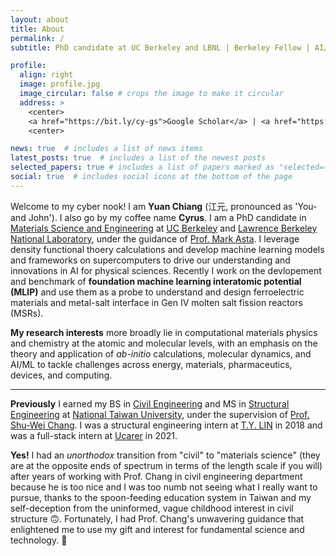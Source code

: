 ```yaml
---
layout: about
title: About
permalink: /
subtitle: PhD candidate at UC Berkeley and LBNL | Berkeley Fellow | AI/ML + Computational Materials Science

profile:
  align: right
  image: profile.jpg
  image_circular: false # crops the image to make it circular
  address: >
    <center>
    <a href="https://bit.ly/cy-gs">Google Scholar</a> | <a href="https://bit.ly/cy-cv">CV</a> | <a href="https://github.com/chiang-yuan">GitHub</a>
    <center>

news: true  # includes a list of news items
latest_posts: true  # includes a list of the newest posts
selected_papers: true # includes a list of papers marked as "selected={true}"
social: true  # includes social icons at the bottom of the page
---
```


Welcome to my cyber nook! I am **Yuan Chiang** (江元, pronounced as 'You-and John'). I also go by my coffee name **Cyrus**. I am a PhD candidate in [Materials Science and Engineering](https://mse.berkeley.edu/) at [UC Berkeley](https://www.berkeley.edu/) and [Lawrence Berkeley National Laboratory](https://www.lbl.gov/), under the guidance of [Prof. Mark Asta](https://asta.mse.berkeley.edu/). I leverage density functional thoery calculations and develop machine learning models and frameworks on supercomputers to drive our understanding and innovations in AI for physical sciences. Recently I work on the devlopement and benchmark of **foundation machine learning interatomic potential (MLIP)** and use them as a probe to understand and design ferroelectric materials and metal-salt interface in Gen IV molten salt fission reactors (MSRs).

**My research interests** more broadly lie in computational materials physics and chemistry at the atomic and molecular levels, with an emphasis on the theory and application of *ab-initio* calculations, molecular dynamics, and AI/ML to tackle challenges across energy, materials, pharmaceutics, devices, and computing. 

---

**Previously** I earned my BS in [Civil Engineering](http://www.ce.ntu.edu.tw/en/) and MS in [Structural Engineering](http://www.ce.ntu.edu.tw/en/) at [National Taiwan University](https://www.ntu.edu.tw/english/index.html), under the supervision of [Prof. Shu-Wei Chang](https://www.swc-lab.tw/). I was a structural engineering intern at [T.Y. LIN](https://www.tylin.com/) in 2018 and was a full-stack intern at [Ucarer](https://ucarer.tw/) in 2021.

**Yes!** I had an *unorthodox* transition from "civil" to "materials science" (they are at the opposite ends of spectrum in terms of the length scale if you will) after years of working with Prof. Chang in civil engineering department because he is too nice and I was too numb not seeing what I really want to pursue, thanks to the spoon-feeding education system in Taiwan and my self-deception from the uninformed, vague childhood interest in civil structure 🙃. Fortunately, I had Prof. Chang's unwavering guidance that enlightened me to use my gift and interest for fundamental science and technology. :stars:

<!-- Write your biography here. Tell the world about yourself. Link to your favorite [subreddit](http://reddit.com). You can put a picture in, too. The code is already in, just name your picture `prof_pic.jpg` and put it in the `img/` folder.

Put your address / P.O. box / other info right below your picture. You can also disable any of these elements by editing `profile` property of the YAML header of your `_pages/about.md`. Edit `_bibliography/papers.bib` and Jekyll will render your [publications page](/al-folio/publications/) automatically.

Link to your social media connections, too. This theme is set up to use [Font Awesome icons](http://fortawesome.github.io/Font-Awesome/) and [Academicons](https://jpswalsh.github.io/academicons/), like the ones below. Add your Facebook, Twitter, LinkedIn, Google Scholar, or just disable all of them. -->
